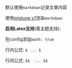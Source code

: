 默认使用`markdown`记录文章内容

使用[mistune v1](https://github.com/lepture/mistune/tree/v1)渲染`markdown`

**启用Latex支持**(需主题支持):

在config添加`math: true`

行内公式: `$ ... $`

行间公式: `$$  ... $$`

